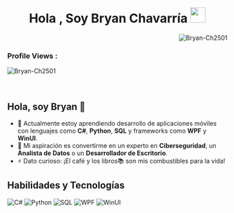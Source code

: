 <h1 align="center">Hola , Soy Bryan Chavarría <img src="https://media.giphy.com/media/hvRJCLFzcasrR4ia7z/giphy.gif" width="35"></h1>
<p><img align="right" src="https://github.com/Bryan-Ch2501/Animaciones-e-iconos/animation_500_kxa883sd.gif" alt="Bryan-Ch2501" /></p>

<br>

<p align="right"> <h3>Profile Views :</h3> <img src="https://komarev.com/ghpvc/?username=Bryan-Ch2501&label=Profile%20views&color=A6AEBF&style=flat"
    alt="Bryan-Ch2501" /> 
  </p>

<br>

## Hola, soy Bryan 👋

- 🌱 Actualmente estoy aprendiendo desarrollo de aplicaciones móviles con lenguajes como **C#**, **Python**, **SQL** y frameworks como **WPF** y **WinUI**.
- 🚀 Mi aspiración es convertirme en un experto en **Ciberseguridad**, un **Analista de Datos** o un **Desarrollador de Escritorio**.
- ⚡ Dato curioso: ¡El café y los libros📚 son mis combustibles para la vida!


## Habilidades y Tecnologías
![C#](https://img.shields.io/badge/C%23-9457EB?style=for-the-badge&logo=c-sharp&logoColor=white)
![Python](https://img.shields.io/badge/Python-3776AB?style=for-the-badge&logo=python&logoColor=white)
![SQL](https://img.shields.io/badge/SQL-336791?style=for-the-badge&logo=postgresql&logoColor=white)
![WPF](https://img.shields.io/badge/WPF-9457EB?style=for-the-badge&logo=wpf&logoColor=white)
![WinUI](https://img.shields.io/badge/WinUI-FFFFFF?style=for-the-badge&logo=winui&logoColor=005F9E)


<br>
